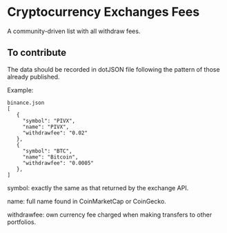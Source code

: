 # Cryptocurrency Exchanges Fees

A community-driven list with all withdraw fees.

## To contribute

The data should be recorded in dotJSON file following the pattern of those already published.

Example:

```
binance.json
[
   {
     "symbol": "PIVX",
     "name": "PIVX",
     "withdrawfee": "0.02"
   },
   {
     "symbol": "BTC",
     "name": "Bitcoin",
     "withdrawfee": "0.0005"
   },
]
```

symbol: exactly the same as that returned by the exchange API.

name: full name found in CoinMarketCap or CoinGecko.

withdrawfee: own currency fee charged when making transfers to other portfolios.